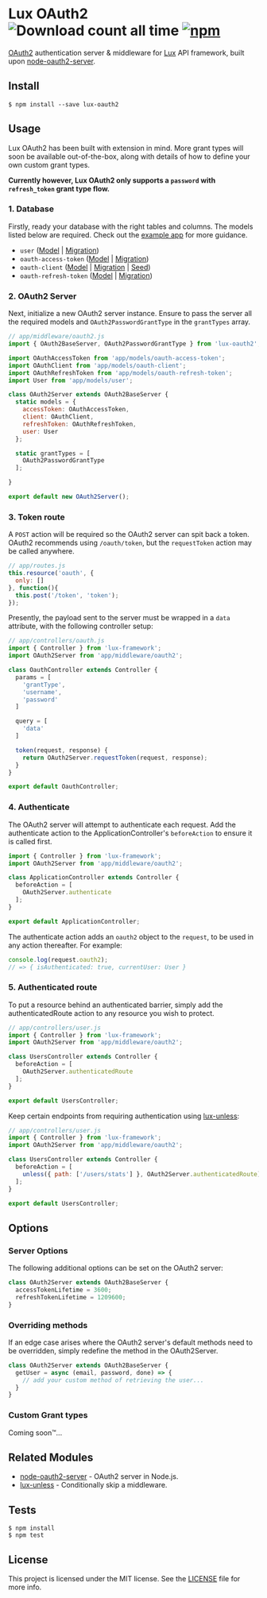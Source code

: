 Lux OAuth2 ![Download count all time](https://img.shields.io/npm/dt/lux-oauth2.svg) [![npm](https://img.shields.io/npm/v/lux-oauth2.svg)](https://www.npmjs.com/package/lux-oauth2)
======

[OAuth2](https://oauth.net/2/) authentication server & middleware for [Lux](https://github.com/postlight/lux) API framework, built upon [node-oauth2-server](https://github.com/oauthjs/node-oauth2-server).

## Install

    $ npm install --save lux-oauth2

## Usage
Lux OAuth2 has been built with extension in mind. More grant types will soon be available out-of-the-box, along with details of how to define your own custom grant types.

**Currently however, Lux OAuth2 only supports a `password` with `refresh_token` grant type flow.**

### 1. Database
Firstly, ready your database with the right tables and columns. The models listed below are required. Check out the [example app](https://github.com/willviles/lux-oauth2/tree/master/examples/barebones-oauth2) for more guidance.

- `user`
([Model](https://github.com/willviles/lux-oauth2/blob/master/examples/barebones-oauth2/app/models/user.js) | [Migration](https://github.com/willviles/lux-oauth2/blob/master/examples/barebones-oauth2/db/migrate/2017050218012870-create-users.js))
- `oauth-access-token`
([Model](https://github.com/willviles/lux-oauth2/blob/master/examples/barebones-oauth2/app/models/oauth-access-token.js) |
[Migration](https://github.com/willviles/lux-oauth2/blob/master/examples/barebones-oauth2/db/migrate/2017050218014329-create-oauth-access-tokens.js))
- `oauth-client`
([Model](https://github.com/willviles/lux-oauth2/blob/master/examples/barebones-oauth2/app/models/oauth-client.js) | [Migration](https://github.com/willviles/lux-oauth2/blob/master/examples/barebones-oauth2/db/migrate/2017050218015680-create-oauth-clients.js) | [Seed](https://github.com/willviles/lux-oauth2/blob/master/examples/barebones-oauth2/db/seed.js#L8-L13))
- `oauth-refresh-token`
([Model](https://github.com/willviles/lux-oauth2/blob/master/examples/barebones-oauth2/app/models/oauth-refresh-token.js) | [Migration](https://github.com/willviles/lux-oauth2/blob/master/examples/barebones-oauth2/db/migrate/2017050218013236-create-oauth-refresh-tokens.js))

### 2. OAuth2 Server
Next, initialize a new OAuth2 server instance. Ensure to pass the server all the required models and `OAuth2PasswordGrantType` in the `grantTypes` array.

```js
// app/middleware/oauth2.js
import { OAuth2BaseServer, OAuth2PasswordGrantType } from 'lux-oauth2';

import OAuthAccessToken from 'app/models/oauth-access-token';
import OAuthClient from 'app/models/oauth-client';
import OAuthRefreshToken from 'app/models/oauth-refresh-token';
import User from 'app/models/user';

class OAuth2Server extends OAuth2BaseServer {
  static models = {
    accessToken: OAuthAccessToken,
    client: OAuthClient,
    refreshToken: OAuthRefreshToken,
    user: User
  };

  static grantTypes = [
    OAuth2PasswordGrantType
  ];

}

export default new OAuth2Server();
```

### 3. Token route

A `POST` action will be required so the OAuth2 server can spit back a token. OAuth2 recommends using `/oauth/token`, but the `requestToken` action may be called anywhere.

```js
// app/routes.js
this.resource('oauth', {
  only: []
}, function(){
  this.post('/token', 'token');
});
```

Presently, the payload sent to the server must be wrapped in a `data` attribute, with the following controller setup:

```js
// app/controllers/oauth.js
import { Controller } from 'lux-framework';
import OAuth2Server from 'app/middleware/oauth2';

class OauthController extends Controller {
  params = [
    'grantType',
    'username',
    'password'
  ]

  query = [
    'data'
  ]

  token(request, response) {
    return OAuth2Server.requestToken(request, response);
  }
}

export default OauthController;
```

### 4. Authenticate
The OAuth2 server will attempt to authenticate each request. Add the authenticate action to the ApplicationController's `beforeAction` to ensure it is called first.

```js
import { Controller } from 'lux-framework';
import OAuth2Server from 'app/middleware/oauth2';

class ApplicationController extends Controller {
  beforeAction = [
    OAuth2Server.authenticate
  ];
}

export default ApplicationController;
```

The authenticate action adds an `oauth2` object to the `request`, to be used in any action thereafter. For example:

```js
console.log(request.oauth2);
// => { isAuthenticated: true, currentUser: User }
```

### 5. Authenticated route
To put a resource behind an authenticated barrier, simply add the authenticatedRoute action to any resource you wish to protect.

```js
// app/controllers/user.js
import { Controller } from 'lux-framework';
import OAuth2Server from 'app/middleware/oauth2';

class UsersController extends Controller {
  beforeAction = [
    OAuth2Server.authenticatedRoute
  ];
}

export default UsersController;
```

Keep certain endpoints from requiring authentication using [lux-unless](https://github.com/nickschot/lux-unless):

```js
// app/controllers/user.js
import { Controller } from 'lux-framework';
import OAuth2Server from 'app/middleware/oauth2';

class UsersController extends Controller {
  beforeAction = [
    unless({ path: ['/users/stats'] }, OAuth2Server.authenticatedRoute)
  ];
}

export default UsersController;
```

## Options

### Server Options

The following additional options can be set on the OAuth2 server:

```js
class OAuth2Server extends OAuth2BaseServer {
  accessTokenLifetime = 3600;
  refreshTokenLifetime = 1209600;
}
```

### Overriding methods

If an edge case arises where the OAuth2 server's default methods need to be overridden, simply redefine the method in the OAuth2Server.

```js
class OAuth2Server extends OAuth2BaseServer {
  getUser = async (email, password, done) => {
    // add your custom method of retrieving the user...
  }
}
```

### Custom Grant types

Coming soon™...

## Related Modules

- [node-oauth2-server](https://github.com/oauthjs/node-oauth2-server) - OAuth2 server in Node.js.
- [lux-unless](https://github.com/nickschot/lux-unless) - Conditionally skip a middleware.

## Tests

    $ npm install
    $ npm test

## License
This project is licensed under the MIT license. See the [LICENSE](LICENSE) file for more info.
